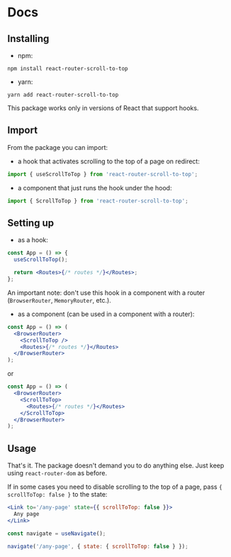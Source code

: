 # Docs

## Installing

- npm:

```shell
npm install react-router-scroll-to-top
```

- yarn:

```shell
yarn add react-router-scroll-to-top
```

This package works only in versions of React that support hooks.

## Import

From the package you can import:

- a hook that activates scrolling to the top of a page on redirect:

```javascript
import { useScrollToTop } from 'react-router-scroll-to-top';
```

- a component that just runs the hook under the hood:

```javascript
import { ScrollToTop } from 'react-router-scroll-to-top';
```

## Setting up

- as a hook:

```jsx
const App = () => {
  useScrollToTop();

  return <Routes>{/* routes */}</Routes>;
};
```

An important note: don't use this hook in a component with a router (`BrowserRouter`, `MemoryRouter`, etc.).

- as a component (can be used in a component with a router):

```jsx
const App = () => (
  <BrowserRouter>
    <ScrollToTop />
    <Routes>{/* routes */}</Routes>
  </BrowserRouter>
);
```

or

```jsx
const App = () => (
  <BrowserRouter>
    <ScrollToTop>
      <Routes>{/* routes */}</Routes>
    </ScrollToTop>
  </BrowserRouter>
);
```

## Usage

That's it. The package doesn't demand you to do anything else. Just keep using `react-router-dom` as before.

If in some cases you need to disable scrolling to the top of a page, pass `{ scrollToTop: false }` to the state:

```jsx
<Link to='/any-page' state={{ scrollToTop: false }}>
  Any page
</Link>
```

```javascript
const navigate = useNavigate();

navigate('/any-page', { state: { scrollToTop: false } });
```
